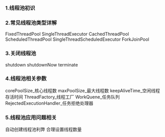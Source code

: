 ### 1.线程池初识
### 2.常见线程池类型详解

FixedThreadPool
SingleThreadExecutor
CachedThreadPool
ScheduledThreadPool
SingleThreadScheduledExecutor
ForkJoinPool
### 3.关闭线程池
shutdown
shutdownNow
terminate

### 4.线程池相关参数
corePoolSize_核心线程数
maxPoolSize_最大线程数
keepAliveTime_空闲线程存活时间
ThreadFactory_线程工厂
WorkQuene_任务队列
RejectedExecutionHandler_任务拒绝处理器
### 5.线程池应用问题相关
自动创建线程池利弊
合理设置线程数量
